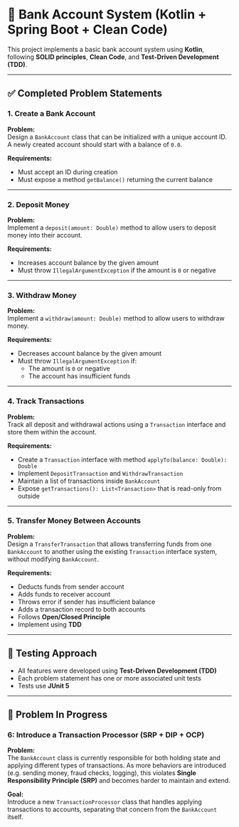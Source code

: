 # 🏦 Bank Account System (Kotlin + Spring Boot + Clean Code)

This project implements a basic bank account system using **Kotlin**, following **SOLID principles**, **Clean Code**, and **Test-Driven Development (TDD)**.

---

## ✅ Completed Problem Statements

### 1. Create a Bank Account

**Problem:**  
Design a `BankAccount` class that can be initialized with a unique account ID. A newly created account should start with a balance of `0.0`.

**Requirements:**
- Must accept an ID during creation
- Must expose a method `getBalance()` returning the current balance

---

### 2. Deposit Money

**Problem:**  
Implement a `deposit(amount: Double)` method to allow users to deposit money into their account.

**Requirements:**
- Increases account balance by the given amount
- Must throw `IllegalArgumentException` if the amount is `0` or negative

---

### 3. Withdraw Money

**Problem:**  
Implement a `withdraw(amount: Double)` method to allow users to withdraw money.

**Requirements:**
- Decreases account balance by the given amount
- Must throw `IllegalArgumentException` if:
    - The amount is `0` or negative
    - The account has insufficient funds

---

### 4. Track Transactions

**Problem:**  
Track all deposit and withdrawal actions using a `Transaction` interface and store them within the account.

**Requirements:**
- Create a `Transaction` interface with method `applyTo(balance: Double): Double`
- Implement `DepositTransaction` and `WithdrawTransaction`
- Maintain a list of transactions inside `BankAccount`
- Expose `getTransactions(): List<Transaction>` that is read-only from outside

---
### 5. Transfer Money Between Accounts

**Problem:**  
Design a `TransferTransaction` that allows transferring funds from one `BankAccount` to another using the existing `Transaction` interface system, without modifying `BankAccount`.

**Requirements:**
- Deducts funds from sender account
- Adds funds to receiver account
- Throws error if sender has insufficient balance
- Adds a transaction record to both accounts
- Follows **Open/Closed Principle**
- Implement using **TDD**

---

## 🧪 Testing Approach

- All features were developed using **Test-Driven Development (TDD)**
- Each problem statement has one or more associated unit tests
- Tests use **JUnit 5**

---
## 🚧 Problem In Progress

### 6: Introduce a Transaction Processor (SRP + DIP + OCP)
**Problem:**  
The `BankAccount` class is currently responsible for both holding state and applying different types of transactions. As more behaviors are introduced (e.g. sending money, fraud checks, logging), this violates **Single Responsibility Principle (SRP)** and becomes harder to maintain and extend.

**Goal:**  
Introduce a new `TransactionProcessor` class that handles applying transactions to accounts, separating that concern from the `BankAccount` itself.